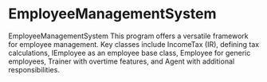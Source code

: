 # EmployeeManagementSystem
EmployeeManagementSystem This program offers a versatile framework for employee management. Key classes include IncomeTax (IR), defining tax calculations, IEmployee as an employee base class, Employee for generic employees, Trainer with overtime features, and Agent with additional responsibilities.

